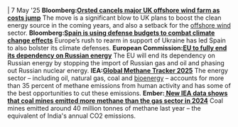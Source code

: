 | 7 May '25
**Bloomberg:[Orsted cancels major UK offshore wind farm as costs jump](https://www.bloomberg.com/news/articles/2025-05-07/orsted-cancels-major-uk-offshore-wind-farm-as-costs-jump?sref=peEFYOHm)**
The move is a significant blow to UK plans to boost the clean energy source in the coming years, and also a setback for the [offshore wind](https://www.cleanenergywire.org/glossary/letter_o#offshore_wind) sector.
**Bloomberg:[Spain is using defense budgets to combat climate change effects](https://www.bloomberg.com/news/articles/2025-05-07/spain-is-using-defense-budgets-to-combat-climate-change-effects?sref=peEFYOHm)**
Europe’s rush to rearm in support of Ukraine has led Spain to also bolster its climate defenses. 
**European Commission:[EU to fully end its dependency on Russian energy](https://ec.europa.eu/commission/presscorner/detail/en/ip_25_1131)**
The EU will end its dependency on Russian energy by stopping the import of Russian gas and oil and phasing out Russian nuclear energy.
**IEA:[Global Methane Tracker 2025](https://www.iea.org/reports/global-methane-tracker-2025)**
The energy sector – including oil, natural gas, coal and [bioenergy](https://www.cleanenergywire.org/glossary/letter_b#bioenergy) – accounts for more than 35 percent of methane emissions from human activity and has some of the best opportunities to cut these emissions.
**Ember:[ New IEA data shows that coal mines emitted more methane than the gas sector in 2024](https://x.com/ember_energy/status/1920008634169274807)**
Coal mines emitted around 40 million tonnes of methane last year – the equivalent of India's annual CO2 emissions.
